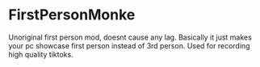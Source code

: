 # FirstPersonMonke
Unoriginal first person mod, doesnt cause any lag. Basically it just makes your pc showcase first person instead of 3rd person. Used for recording high quality tiktoks.
